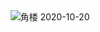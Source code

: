 <center><img src='https://user-images.githubusercontent.com/499038/114888370-bf9e1700-9e3b-11eb-8f16-bd6502bf85ac.jpeg' alt='角楼 2020-10-20' /></center>
